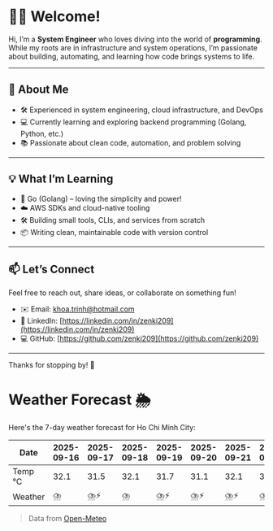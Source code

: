 # 👨‍💻 Welcome!

Hi, I’m a **System Engineer** who loves diving into the world of **programming**. While my roots are in infrastructure and system operations, I’m passionate about building, automating, and learning how code brings systems to life.

---

## 🚀 About Me

- 🛠️ Experienced in system engineering, cloud infrastructure, and DevOps
- 💻 Currently learning and exploring backend programming (Golang, Python, etc.)
- 📚 Passionate about clean code, automation, and problem solving

---

## 💡 What I’m Learning

- 🧠 Go (Golang) – loving the simplicity and power!
- ☁️ AWS SDKs and cloud-native tooling
- 🛠️ Building small tools, CLIs, and services from scratch
- 📦 Writing clean, maintainable code with version control

---

## 📫 Let’s Connect

Feel free to reach out, share ideas, or collaborate on something fun!

- ✉️ Email: khoa.trinh@hotmail.com
- 🔗 LinkedIn: [https://linkedin.com/in/zenki209](https://linkedin.com/in/zenki209)  
- 💻 GitHub: [https://github.com/zenki209](https://github.com/zenki209)

---

Thanks for stopping by! 🌱


# Weather Forecast 🌦️

Here's the 7-day weather forecast for Ho Chi Minh City:

| Date     | 2025-09-16 | 2025-09-17 | 2025-09-18 | 2025-09-19 | 2025-09-20 | 2025-09-21 | 2025-09-22 |
| -------- | ---------- | ---------- | ---------- | ---------- | ---------- | ---------- | ---------- |
| Temp °C  | 32.1       | 31.5       | 32.1       | 31.7       | 31.1       | 32.1       | 31.7       |
| Weather  | ⛈️         | ⛈️⚡        | ⛈️         | ⛈️⚡        | ⛈️⚡        | ⛈️⚡        | ⛈️⚡        |


> Data from [Open-Meteo](https://open-meteo.com)